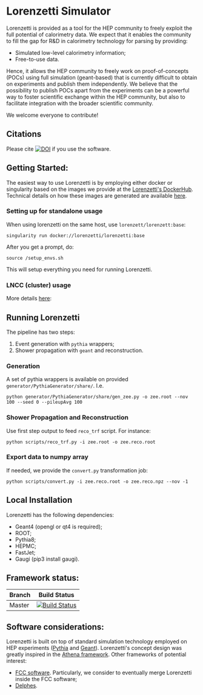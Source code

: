 # Lorenzetti Simulator

Lorenzetti is provided as a tool for the HEP community to freely exploit the full potential of calorimetry data. We expect that it enables the community to fill the gap for R&D in calorimetry technology for parsing by providing:

 - Simulated low-level calorimetry information;
 - Free-to-use data. 
 
Hence, it allows the HEP community to freely work on proof-of-concepts (POCs) using full simulation (geant-based) that is currently difficult to obtain on experiments and publish them independently. We believe that the possibility to publish POCs apart from the experiments can be a powerful way to foster scientific exchange within the HEP community, but also to facilitate integration with the broader scientific community.

We welcome everyone to contribute!


## Citations

Please cite [![DOI](https://zenodo.org/badge/248031762.svg)](https://zenodo.org/badge/latestdoi/248031762) if you use the software.

[//]: # (and/or the applicable papers.)

## Getting Started:

The easiest way to use Lorenzetti is by employing either docker or singularity based on the images we provide at the [Lorenzetti's DockerHub](https://hub.docker.com/r/lorenzetti/lorenzetti). Technical details on how these images are generated are available [here](https://github.com/jodafons/lorenzetti/tree/master/docker).

### Setting up for standalone usage

When using lorenzetti on the same host, use `lorenzett/lorenzett:base`:

```
singularity run docker://lorenzetti/lorenzetti:base
```

After you get a prompt, do:

```
source /setup_envs.sh
```

This will setup everything you need for running Lorenzetti.

### LNCC (cluster) usage

More details [here](https://github.com/jodafons/lorenzetti/tree/master/docker/cluster):

## Running Lorenzetti

The pipeline has two steps:

1. Event generation with `pythia` wrappers;
1. Shower propagation with `geant` and reconstruction.

### Generation

A set of pythia wrappers is available on provided `generator/PythiaGenerator/share/`. I.e.

```
python generator/PythiaGenerator/share/gen_zee.py -o zee.root --nov 100 --seed 0 --pileupAvg 100
```

### Shower Propagation and Reconstruction

Use first step output to feed `reco_trf` script. For instance: 

```
python scripts/reco_trf.py -i zee.root -o zee.reco.root
```

### Export data to numpy array

If needed, we provide the `convert.py` transformation job:

```
python scripts/convert.py -i zee.reco.root -o zee.reco.npz --nov -1
```

## Local Installation

Lorenzetti has the following dependencies:

- Geant4 (opengl or qt4 is required);
- ROOT;
- Pythia8;
- HEPMC;
- FastJet;
- Gaugi (pip3 install gaugi).

## Framework status:

|  Branch    | Build Status |
| ---------- | ------------ |
|   Master   |[![Build Status](https://travis-ci.org/jodafons/lorenzetti.svg?branch=master)](https://travisci.org/jodafons/lorenzetti)  |

## Software considerations:


Lorenzetti is built on top of standard simulation technology employed on HEP experiments ([Pythia](http://home.thep.lu.se/~torbjorn/Pythia.html) and [Geant](https://geant4.web.cern.ch)). Lorenzetti's concept design was greatly inspired in the [Athena framework](https://gitlab.cern.ch/atlas/athena). Other frameworks of potential interest:

- [FCC software](https://github.com/HEP-FCC/FCCSW). Particularly, we consider to eventually merge Lorenzetti inside the FCC software;
- [Delphes](https://github.com/delphes/delphes).

